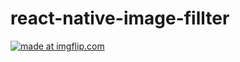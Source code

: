 # react-native-image-fillter


<a href="https://imgflip.com/gif/3pbthc"><img src="https://i.imgflip.com/3pbthc.gif" title="made at imgflip.com"/></a>
